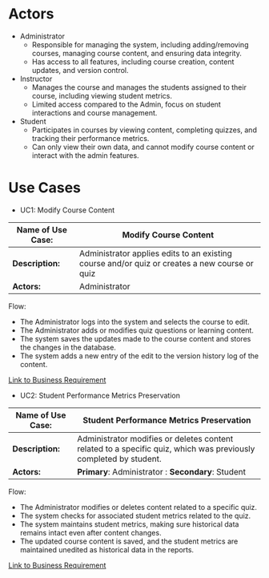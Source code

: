 # Actors
- Administrator
  - Responsible for managing the system, including adding/removing courses, managing course content, and ensuring data integrity.
  - Has access to all features, including course creation, content updates, and version control.
- Instructor
  - Manages the course and manages the students assigned to their course, including viewing student metrics.
  - Limited access compared to the Admin, focus on student interactions and course management.
- Student
  - Participates in courses by viewing content, completing quizzes, and tracking their performance metrics.
  - Can only view their own data, and cannot modify course content or interact with the admin features.

# Use Cases
- UC1: Modify Course Content
  
| **Name of Use Case:**       | Modify Course Content                           |
|-----------------------------|---------------------------------------------|
| **Description:**             | Administrator applies edits to an existing course and/or quiz or creates a new course or quiz  |
| **Actors:**                  | Administrator                                    |

Flow: 
- The Administrator logs into the system and selects the course to edit.
- The Administrator adds or modifies quiz questions or learning content.
- The system saves the updates made to the course content and stores the changes in the database.
- The system adds a new entry of the edit to the version history log of the content.

[Link to Business Requirement](/Design/BusinessRequirements.md#br2-simplified-course-content-management-with-version-control)



- UC2: Student Performance Metrics Preservation
  
| **Name of Use Case:**       | Student Performance Metrics Preservation                           |
|-----------------------------|---------------------------------------------|
| **Description:**             | Administrator modifies or deletes content related to a specific quiz, which was previously completed by student.  |
| **Actors:**                  | **Primary**: Administrator : **Secondary**: Student                                    |

Flow: 
- The Administrator modifies or deletes content related to a specific quiz.
- The system checks for associated student metrics related to the quiz.
- The system maintains student metrics, making sure historical data remains intact even after content changes.
- The updated course content is saved, and the student metrics are maintained unedited as historical data in the reports.

[Link to Business Requirement](/Design/BusinessRequirements.md#br3-persistance-of-current-student-metrics)

